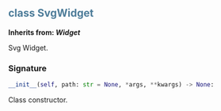 #  

## <h2 style="color: #4d7c99;">class SvgWidget</h2>


**Inherits from: _Widget_**

Svg Widget.


### Signature

```python
__init__(self, path: str = None, *args, **kwargs) -> None:
```

Class constructor.

